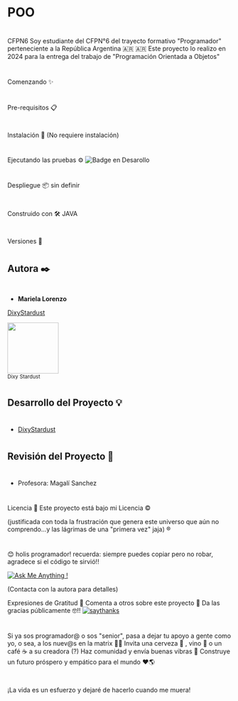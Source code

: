 # POO
#
CFPN6
Soy estudiante del CFPN°6 del trayecto formativo "Programador" perteneciente a la República Argentina 🇦🇷 🇦🇷
Este proyecto lo realizo en 2024 para la entrega del trabajo de "Programación Orientada a Objetos"

#
Comenzando ✨
#

#
Pre-requisitos 📋
#

#
Instalación 🔧
(No requiere instalación)
#

#
Ejecutando las pruebas ⚙️
![Badge en Desarollo](https://img.shields.io/badge/STATUS-EN%20DESAROLLO-green)
#

#
Despliegue 📦
sin definir
#

#
Construido con 🛠️
JAVA
#

#
Versiones 📌
#

#
## **Autora** ✒️
#
* **Mariela Lorenzo**

[DixyStardust](https://github.com/DixyStardust)

<img src="https://avatars.githubusercontent.com/u/114081375?v=4" width=115><br><sub> Dixy Stardust </sub>


#
## Desarrollo del Proyecto 💡
#
* [DixyStardust](https://github.com/DixyStardust) 


#
## Revisión del Proyecto 📁
#
* Profesora: Magalí Sanchez

#
Licencia 📄
Este proyecto está bajo mi Licencia ©️

(justificada con toda la frustración que genera este universo que aún no comprendo...y las lágrimas de una "primera vez" jaja) ®️
#
😊 holis programador! recuerda: siempre puedes copiar pero no robar, agradece si el código te sirvió!!

[![Ask Me Anything !](https://img.shields.io/badge/Ask%20me-anything-1abc9c.svg)](https://GitHub.com/Naereen/ama)

(Contacta con la autora para detalles)

Expresiones de Gratitud 🎁
Comenta a otros sobre este proyecto 📢
Da las gracias públicamente 🤓!!
[![saythanks](https://img.shields.io/badge/say-thanks-ff69b4.svg)](https://saythanks.io/to/kennethreitz)
#
Si ya sos programador@ o sos "senior", pasa a dejar tu apoyo a gente como yo, o sea, a los nuev@s en la matrix 💫💬
Invita una cerveza 🍺 , vino 🍷 o un café ☕ a su creadora (?)
Haz comunidad y envía buenas vibras 🥰
Construye un futuro próspero y empático para el mundo ❤️🌎
#
¡La vida es un esfuerzo y dejaré de hacerlo cuando me muera!
#
